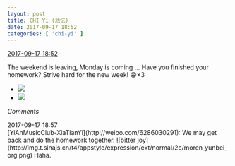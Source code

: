```yaml
---
layout: post
title: CHI Yi (池忆)
date: 2017-09-17 18:52
categories: [ 'chi-yi' ]
---
```


<div class="weibo-info">
  <a href="http://weibo.com/6117581836/FmfPA77os">2017-09-17 18:52</a>
</div>

The weekend is leaving, Monday is coming … Have you finished your homework? Strive hard for the new week! :grin:×3

<!-- more -->

<ul class="weibo-pic-list-1">
  <li class="weibo-pic">
    <a href="http://wx4.sinaimg.cn/mw690/006G0KuMgy1fjmr89ftvaj30k00qogny.jpg"><img src="//wx4.sinaimg.cn/thumb150/006G0KuMgy1fjmr89ftvaj30k00qogny.jpg" /></a>
  </li>
  <li class="weibo-pic">
    <a href="http://wx1.sinaimg.cn/mw690/006G0KuMgy1fjmr89rbb0j30k00qojts.jpg"><img src="//wx1.sinaimg.cn/thumb150/006G0KuMgy1fjmr89rbb0j30k00qojts.jpg" /></a>
  </li>
</ul>

*Comments*

<div class="weibo-info">2017-09-17 18:57</div>
[YiAnMusicClub-XiaTianYi](http://weibo.com/6286030291): We may get back and do the homework together. ![bitter joy](http://img.t.sinajs.cn/t4/appstyle/expression/ext/normal/2c/moren_yunbei_org.png) Haha.
